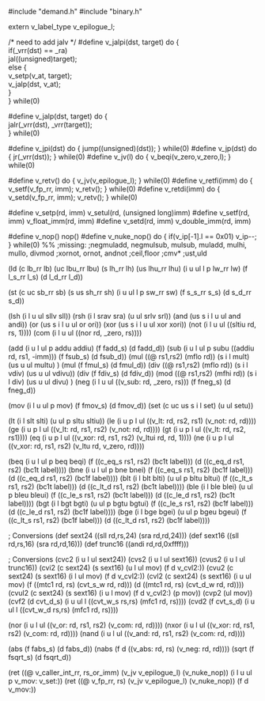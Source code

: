 #include "demand.h"
#include "binary.h"

extern v_label_type v_epilogue_l;

/* need to add jalv */
#define v_jalpi(dst, target)   do { 	\
	if(_vrr(dst) == _ra)		\
		jal((unsigned)target);	\
	else {				\
		v_setp(v_at, target);	\
		v_jalp(dst, v_at);	\
	}				\
} while(0)

#define v_jalp(dst, target) do { 		\
	jalr(_vrr(dst), _vrr(target)); 		\
} while(0)

#define v_jpi(dst)      do { jump((unsigned)(dst)); } while(0)
#define v_jp(dst)       do { jr(_vrr(dst)); } while(0)
#define v_jv(l)		do { v_beqi(v_zero,v_zero,l); } while(0)

#define v_retv()     do { v_jv(v_epilogue_l); } while(0)
#define v_retfi(imm) do { v_setf(v_fp_rr, imm); v_retv(); } while(0)
#define v_retdi(imm) do { v_setd(v_fp_rr, imm); v_retv(); } while(0)

#define v_setp(rd, imm) v_setul(rd, (unsigned long)imm)
#define v_setf(rd, imm) v_float_imm(rd, imm)
#define v_setd(rd, imm) v_double_imm(rd, imm)

#define v_nop() nop()
#define v_nuke_nop() do { if(v_ip[-1].l == 0x01) v_ip--; } while(0)
%%
;missing:
;negmuladd, negmulsub, mulsub, muladd, mulhi, mullo, divmod
;xornot, ornot, andnot
;ceil,floor
;cmv*
;ust,uld

(ld (c lb_rr lb)  (uc lbu_rr lbu) (s lh_rr lh) (us lhu_rr lhu) (i u ul l p lw_rr lw) (f l_s_rr l_s) (d l_d_rr l_d))

(st (c uc sb_rr sb) (s us sh_rr sh) (i u ul l p sw_rr sw) (f s_s_rr s_s) (d s_d_rr s_d))

(lsh (i l u ul sllv sll))
(rsh (i l srav sra) (u ul srlv srl))
(and (us s i l u ul and andi))
(or (us s i l u ul or ori))
(xor (us s i l u ul xor xori))
(not (i l u ul ((sltiu rd, rs, 1))))
(com (i l u ul ((nor rd, _zero, rs))))

(add (i u l ul p addu addiu) (f fadd_s) (d fadd_d))
(sub (i u l ul p subu ((addiu rd, rs1, -imm))) (f fsub_s) (d fsub_d))
(mul ((@ rs1,rs2) (mflo rd)) (s i l mult) (us u ul multu) )
(mul (f fmul_s) (d fmul_d))
(div ((@ rs1,rs2) (mflo rd)) (s i l vdiv)  (us u ul vdivu))
(div (f fdiv_s) (d fdiv_d))
(mod ((@ rs1,rs2) (mfhi rd)) (s i l div)  (us u ul divu) )
(neg (i l u ul ((v_sub: rd, _zero, rs)))  (f fneg_s) (d fneg_d))

(mov (i l u ul p mov) (f fmov_s) (d fmov_d))
(set (c uc us s i l set) (u ul setu))

(lt  (i l slt slti) (u ul p sltu sltiu))
(le  (i u p l ul ((v_lt: rd, rs2, rs1) (v_not: rd, rd))))
(ge  (i u p l ul ((v_lt: rd, rs1, rs2) (v_not: rd, rd))))
(gt  (i u p l ul ((v_lt: rd, rs2, rs1))))
(eq  (i u p l ul ((v_xor: rd, rs1, rs2) (v_ltui rd, rd, 1))))
(ne  (i u p l ul ((v_xor: rd, rs1, rs2) (v_ltu rd, v_zero, rd))))

(beq (i u l ul p beq beqi)
	(f ((c_eq_s rs1, rs2) (bc1t label)))
	(d ((c_eq_d rs1, rs2) (bc1t label))))
(bne (i u l ul p bne bnei)
	(f ((c_eq_s rs1, rs2) (bc1f label)))
	(d ((c_eq_d rs1, rs2) (bc1f label))))
(blt (i l blt blti) (u ul p bltu bltui)
	(f ((c_lt_s rs1, rs2) (bc1t label)))
	(d ((c_lt_d rs1, rs2) (bc1t label))))
(ble (i l ble blei) (u ul p bleu bleui)
	(f ((c_le_s rs1, rs2) (bc1t label)))
	(d ((c_le_d rs1, rs2) (bc1t label))))
(bgt (i l bgt bgti) (u ul p bgtu bgtui)
	(f ((c_le_s rs1, rs2) (bc1f label)))
	(d ((c_le_d rs1, rs2) (bc1f label))))
(bge (i l bge bgei) (u ul p bgeu bgeui)
	(f ((c_lt_s rs1, rs2) (bc1f label)))
	(d ((c_lt_d rs1, rs2) (bc1f label))))

; Conversions
(def sext24 ((sll rd,rs,24) (sra rd,rd,24)))
(def sext16 ((sll rd,rs,16) (sra rd,rd,16)))
(def trunc16 ((andi rd,rd,0xffff)))

; Conversions
(cvc2 (i u l ul sext24))
(cvs2 (i u l ul sext16))
(cvus2 (i u l ul trunc16))
(cvi2 (c sext24) (s sext16) (u l ul mov) (f d v_cvl2:))
(cvu2 (c sext24) (s sext16) (i l ul mov) (f d v_cvl2:))
(cvl2 (c sext24) (s sext16) (i u ul mov) 
	(f ((mtc1 rd, rs) (cvt_s_w rd, rd)))
	(d ((mtc1 rd, rs) (cvt_d_w rd, rd))))
(cvul2 (c sext24) (s sext16) (i u l mov) (f d v_cvl2:) (p mov))
(cvp2 (ul mov))	
(cvf2 (d cvt_d_s) (i u ul l ((cvt_w_s rs,rs) (mfc1 rd, rs))))
(cvd2 (f cvt_s_d) (i u ul l ((cvt_w_d rs,rs) (mfc1 rd, rs))))

(nor (i u l ul ((v_or: rd, rs1, rs2) (v_com: rd, rd))))
(nxor (i u l ul ((v_xor: rd, rs1, rs2) (v_com: rd, rd))))
(nand (i u l ul ((v_and: rd, rs1, rs2) (v_com: rd, rd))))

(abs (f fabs_s) (d fabs_d))
(nabs (f d ((v_abs: rd, rs) (v_neg: rd, rd))))
(sqrt (f fsqrt_s) (d fsqrt_d))

(ret ((@ v_caller_int_rr, rs_or_imm) (v_jv v_epilogue_l) (v_nuke_nop)) (i l u ul p  v_mov: v_set:))
(ret ((@ v_fp_rr, rs) (v_jv v_epilogue_l) (v_nuke_nop)) (f d v_mov:))
